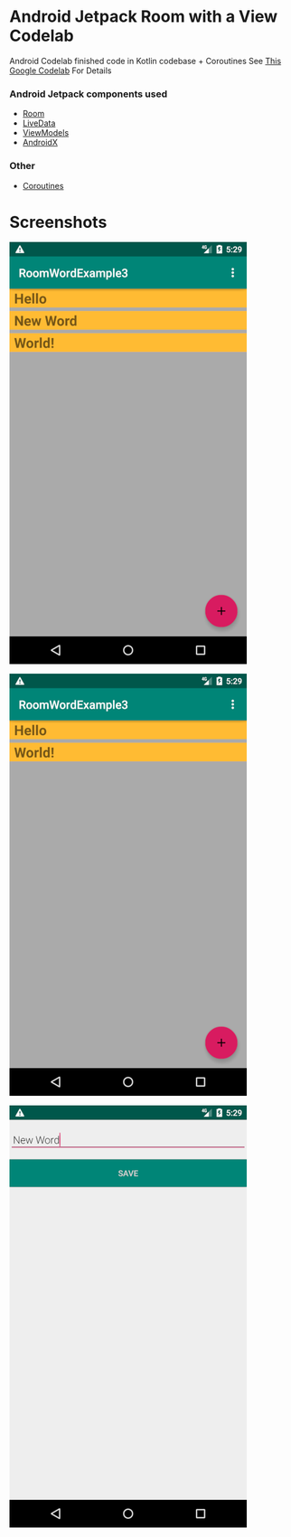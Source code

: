 # Android Jetpack Room with a View Codelab

Android Codelab finished code in Kotlin codebase + Coroutines
See [This Google Codelab](https://codelabs.developers.google.com/codelabs/android-room-with-a-view-kotlin/#0) For Details

### Android Jetpack components used

- [Room](https://developer.android.com/topic/libraries/architecture/room)
- [LiveData](https://developer.android.com/topic/libraries/architecture/livedata)
- [ViewModels](https://developer.android.com/topic/libraries/architecture/viewmodel)
- [AndroidX](https://developer.android.com/jetpack/androidx)

### Other
- [Coroutines](https://kotlinlang.org/docs/reference/coroutines-overview.html)

# Screenshots
![ScreenShot](screenshots/1.png)

![ScreenShot](screenshots/2.png)

![ScreenShot](screenshots/3.png)
